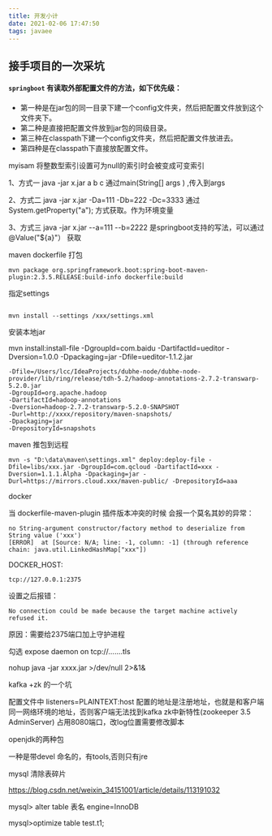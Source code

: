 ```yaml
---
title: 开发小计
date: 2021-02-06 17:47:50
tags: javaee
---
```


## 接手项目的一次采坑

#### `springboot` 有读取外部配置文件的方法，如下优先级：

- 第一种是在jar包的同一目录下建一个config文件夹，然后把配置文件放到这个文件夹下。
- 第二种是直接把配置文件放到jar包的同级目录。
- 第三种在classpath下建一个config文件夹，然后把配置文件放进去。
- 第四种是在classpath下直接放配置文件。



myisam 将整数型索引设置可为null的索引时会被变成可变索引

1、方式一
java -jar x.jar a b c  通过main(String[] args ) ,传入到args

2、方式二 
java -jar x.jar -Da=111 -Db=222 -Dc=3333 通过  System.getProperty("a"); 方式获取。作为环境变量

3、方式三 
java -jar x.jar --a=111 --b=2222 是springboot支持的写法，可以通过@Value("${a}"） 获取



maven dockerfile 打包

```
mvn package org.springframework.boot:spring-boot-maven-plugin:2.3.5.RELEASE:build-info dockerfile:build
```

指定settings

```

mvn install --settings /xxx/settings.xml
```

安装本地jar 

mvn install:install-file -DgroupId=com.baidu -DartifactId=ueditor -Dversion=1.0.0 -Dpackaging=jar -Dfile=ueditor-1.1.2.jar

```shell
-Dfile=/Users/lcc/IdeaProjects/dubhe-node/dubhe-node-provider/lib/ring/release/tdh-5.2/hadoop-annotations-2.7.2-transwarp-5.2.0.jar   
-DgroupId=org.apache.hadoop  
-DartifactId=hadoop-annotations 
-Dversion=hadoop-2.7.2-transwarp-5.2.0-SNAPSHOT 
-Durl=http://xxxx/repository/maven-snapshots/ 
-Dpackaging=jar 
-DrepositoryId=snapshots
```

maven 推包到远程

```
mvn -s "D:\data\maven\settings.xml" deploy:deploy-file -Dfile=libs/xxx.jar -DgroupId=com.qcloud -DartifactId=xxx -Dversion=1.1.1.Alpha -Dpackaging=jar -Durl=https://mirrors.cloud.xxx/maven-public/ -DrepositoryId=aaa
```

docker

当 dockerfile-maven-plugin 插件版本冲突的时候 会报一个莫名其妙的异常：

```
no String-argument constructor/factory method to deserialize from String value ('xxx')
[ERROR]  at [Source: N/A; line: -1, column: -1] (through reference chain: java.util.LinkedHashMap["xxx"])

```

DOCKER_HOST:

```
tcp://127.0.0.1:2375
```

设置之后报错：

```
No connection could be made because the target machine actively refused it.
```

原因：需要给2375端口加上守护进程

勾选 expose daemon on tcp://.......tls

 nohup java -jar xxxx.jar >/dev/null 2>&1&


kafka +zk 的一个坑

配置文件中 listeners=PLAINTEXT:host  配置的地址是注册地址，也就是和客户端同一网络环境的地址，否则客户端无法找到kafka
zk中新特性(zookeeper 3.5 AdminServer) 占用8080端口，改log位置需要修改脚本

openjdk的两种包

一种是带devel 命名的，有tools,否则只有jre

mysql 清除表碎片

https://blog.csdn.net/weixin_34151001/article/details/113191032


mysql> alter table 表名 engine=InnoDB

mysql>optimize table test.t1;